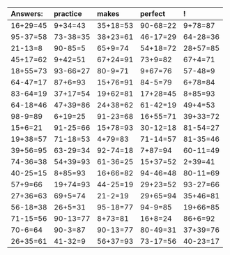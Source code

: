 | Answers: | practice | makes | perfect | ! |
| :--- | :--- | :--- | :--- | :--- |
| 16+29=45 | 9+34=43 | 35+18=53 | 90-68=22 | 9+78=87 | 
| 95-37=58 | 73-38=35 | 38+23=61 | 46-17=29 | 64-28=36 | 
| 21-13=8 | 90-85=5 | 65+9=74 | 54+18=72 | 28+57=85 | 
| 45+17=62 | 9+42=51 | 67+24=91 | 73+9=82 | 67+4=71 | 
| 18+55=73 | 93-66=27 | 80-9=71 | 9+67=76 | 57-48=9 | 
| 64-47=17 | 87+6=93 | 15+76=91 | 84-5=79 | 6+78=84 | 
| 83-64=19 | 37+17=54 | 19+62=81 | 17+28=45 | 8+85=93 | 
| 64-18=46 | 47+39=86 | 24+38=62 | 61-42=19 | 49+4=53 | 
| 98-9=89 | 6+19=25 | 91-23=68 | 16+55=71 | 39+33=72 | 
| 15+6=21 | 91-25=66 | 15+78=93 | 30-12=18 | 81-54=27 | 
| 19+38=57 | 71-18=53 | 4+79=83 | 71-14=57 | 81-35=46 | 
| 39+56=95 | 63-29=34 | 92-74=18 | 7+87=94 | 60-11=49 | 
| 74-36=38 | 54+39=93 | 61-36=25 | 15+37=52 | 2+39=41 | 
| 40-25=15 | 8+85=93 | 16+66=82 | 94-46=48 | 80-11=69 | 
| 57+9=66 | 19+74=93 | 44-25=19 | 29+23=52 | 93-27=66 | 
| 27+36=63 | 69+5=74 | 21-2=19 | 29+65=94 | 35+46=81 | 
| 56-18=38 | 26+5=31 | 95-18=77 | 94-9=85 | 19+66=85 | 
| 71-15=56 | 90-13=77 | 8+73=81 | 16+8=24 | 86+6=92 | 
| 70-6=64 | 90-3=87 | 90-13=77 | 80-49=31 | 37+39=76 | 
| 26+35=61 | 41-32=9 | 56+37=93 | 73-17=56 | 40-23=17 | 
